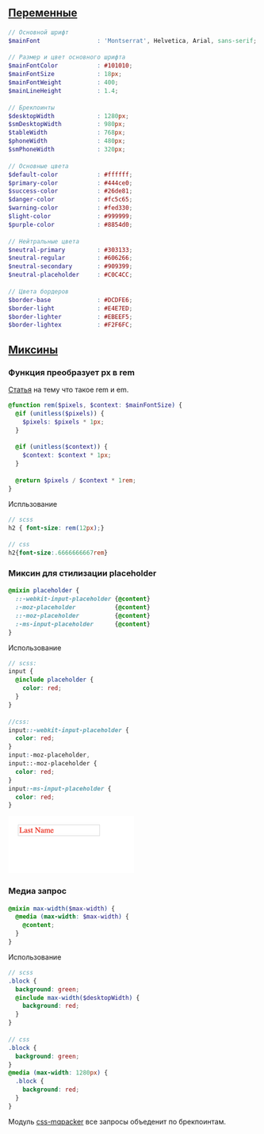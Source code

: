## [Переменные](../src/assets/scss/utils/vars.scss)

```scss
// Основной шрифт
$mainFont                : 'Montserrat', Helvetica, Arial, sans-serif;

// Размер и цвет основного шрифта
$mainFontColor           : #101010;
$mainFontSize            : 18px;
$mainFontWeight          : 400;
$mainLineHeight          : 1.4;

// Брекпоинты
$desktopWidth            : 1280px;
$smDesktopWidth          : 980px;
$tableWidth              : 768px;
$phoneWidth              : 480px;
$smPhoneWidth            : 320px;

// Основные цвета
$default-color           : #ffffff;
$primary-color           : #444ce0;
$success-color           : #26de81;
$danger-color            : #fc5c65;
$warning-color           : #fed330;
$light-color             : #999999;
$purple-color            : #8854d0;

// Нейтральные цвета
$neutral-primary         : #303133;
$neutral-regular         : #606266;
$neutral-secondary       : #909399;
$neutral-placeholder     : #C0C4CC;

// Цвета бордеров
$border-base             : #DCDFE6;
$border-light            : #E4E7ED;
$border-lighter          : #EBEEF5;
$border-lightex          : #F2F6FC;
```


## [Миксины](../src/assets/scss/utils/mixins.scss)

### Функция преобразует px в rem
[Статья](https://habr.com/ru/post/280125/) на тему что такое rem и em.



```scss
@function rem($pixels, $context: $mainFontSize) {
  @if (unitless($pixels)) {
    $pixels: $pixels * 1px;
  }

  @if (unitless($context)) {
    $context: $context * 1px;
  }

  @return $pixels / $context * 1rem;
}
```
Испльзование

```scss
// scss
h2 { font-size: rem(12px);}

// css
h2{font-size:.6666666667rem}
```

### Миксин для стилизации placeholder

```scss
@mixin placeholder {
  ::-webkit-input-placeholder {@content}
  :-moz-placeholder           {@content}
  ::-moz-placeholder          {@content}
  :-ms-input-placeholder      {@content}
}
```
Использование

```scss
// scss:
input {
  @include placeholder {
    color: red;
  }
}

//css:
input::-webkit-input-placeholder {
  color: red;
}
input:-moz-placeholder,
input::-moz-placeholder {
  color: red;
}
input:-ms-input-placeholder {
  color: red;
}
```
![стилизованый placeholder](./img/input-red.png)

### Медиа запрос

```scss
@mixin max-width($max-width) {
  @media (max-width: $max-width) {
    @content;
  }
}
```
Использование

```scss
// scss
.block {
  background: green;
  @include max-width($desktopWidth) {
    background: red;
  }
}

// css
.block {
  background: green;
}
@media (max-width: 1280px) {
  .block {
    background: red;
  }
}
```
Модуль [css-mqpacker](https://www.npmjs.com/package/css-mqpacker) все запросы объеденит по брекпоинтам.